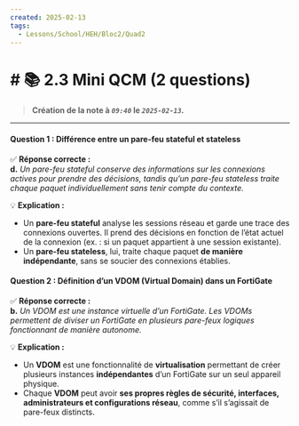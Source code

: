 ```yaml
---
created: 2025-02-13
tags:
  - Lessons/School/HEH/Bloc2/Quad2
---
```


# # 📚  2.3 Mini QCM (2 questions)
> **Création de la note à *`09:40`* le *`2025-02-13`.***
---
#### **Question 1 : Différence entre un pare-feu stateful et stateless**

✅ **Réponse correcte :**  
**d.** _Un pare-feu stateful conserve des informations sur les connexions actives pour prendre des décisions, tandis qu’un pare-feu stateless traite chaque paquet individuellement sans tenir compte du contexte._

💡 **Explication :**

- Un **pare-feu stateful** analyse les sessions réseau et garde une trace des connexions ouvertes. Il prend des décisions en fonction de l’état actuel de la connexion (ex. : si un paquet appartient à une session existante).
- Un **pare-feu stateless**, lui, traite chaque paquet **de manière indépendante**, sans se soucier des connexions établies.

#### **Question 2 : Définition d’un VDOM (Virtual Domain) dans un FortiGate**

✅ **Réponse correcte :**  
**b.** _Un VDOM est une instance virtuelle d’un FortiGate. Les VDOMs permettent de diviser un FortiGate en plusieurs pare-feux logiques fonctionnant de manière autonome._

💡 **Explication :**

- Un **VDOM** est une fonctionnalité de **virtualisation** permettant de créer plusieurs instances **indépendantes** d’un FortiGate sur un seul appareil physique.
- Chaque **VDOM** peut avoir **ses propres règles de sécurité, interfaces, administrateurs et configurations réseau**, comme s’il s’agissait de pare-feux distincts.